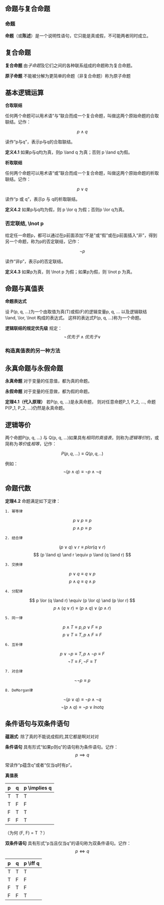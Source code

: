 ## 命题与复合命题

### 命题

**命题**（或**陈述**）是一个说明性语句，它只能是真或假，不可能两者同时成立。

## 复合命题

**复合命题** 由*子命题*及它们之间的各种联系组成的命题称为复合命题。

**原子命题** 不能被分解为更简单的命题（非复合命题）称为原子命题

## 基本逻辑运算

**合取联结**

任何两个命题可以用术语“与”联合而成一个复合命题，叫做这两个原始命题的合取联结。记作：

$$
p \land q
$$

读作“p与q”，表示p与q的合取联结。

**定义4.1** 如果p与q均为真，则p \land q 为真；否则 p \land q为假。

**析取联结**

任何两个命题可以用术语“或”联合而成一个复合命题，叫做这两个原始命题的析取联结。记作：

$$
p \lor q
$$

读作“p 或 q”，表示p 与 q的析取联结。

**定义4.2** 如果p与q均为假，则 p \lor q 为假；否则p \lor q为真。

### 否定联结, \lnot p

给定任一命题p，都可以通过在p前面添加“不是”或“假”或在p前面插入“非”，得到另一个命题，称为p的否定联结，记作：

$$
\lnot p
$$

读作“非p”，表示p的否定联结。

**定义4.3** 如果p为真，则 \lnot p 为假；如果p为假，则 \lnot p 为真。

## 命题与真值表

**命题表达式**

设 P(p, q, ...)为一个由取值为真(T)或假(F)的逻辑变量p, q, ... 以及逻辑联结 \land, \lor, \lnot 构成的表达式。
这样的表达式P(p, q, ...)称为一个命题。

**逻辑联结的规定优先级** 规定：
$$
\lnot 优先于 \land 优先于 \lor
$$

### 构造真值表的另一种方法

## 永真命题与永假命题

**永真命题** 对于变量的任意值，都为真的命题。

**永假命题** 对于变量的任意做，都为假的命题。

**定理4.1（代入原理）** 若P(p, q, ...)是永真命题，
则对任意命题P_1, P_2, ..., 命题P(P_1, P_2, ...)仍然是永真命题。

## 逻辑等价

两个命题P(p, q, ...) 与 Q(p, q, ...)如果具有*相同的真值表*，则称为*逻辑等价*的，或简称为*等价*或*相等*，记作：

$$
P(p, q, ...) \equiv Q(p, q, ..)
$$

例如：
$$
\lnot (p \land q) \equiv \lnot p \land \lnot q
$$

## 命题代数

**定理4.2** 命题满足如下定律：

    1. 幂等律
$$
  p \lor p \equiv p
$$
$$
  p \land p \equiv p
$$

    2. 结合律
$$
  (p \lor q) \lor r \equiv p lor (q \lor r)
$$
$$
  (p \land q) \and r \equiv p \land (q \land r)
$$

    3. 交换律
$$
  p \lor q \equiv q \lor p
$$
$$
  p \land q \equiv q \land p
$$

    4. 分配律
$$
  p \lor (q \land r) \equiv (p \lor q) \and (p \lor r)
$$
$$
  p \land (q \lor r) \equiv (p \land q) \lor (p \land r)
$$

    5. 同一律
$$
  p \land T \equiv p, p \lor F \equiv p
$$
$$
  p \lor T \equiv T, p \land F \equiv F
$$

    6. 互补律
$$
  p \lor \lnot p \equiv T, p \land \lnot p \equiv F
$$
$$
  \lnot T \equiv F, \lnot F \equiv T
$$

    7. 对合律
$$
  \lnot \lnot p \equiv p
$$

    8. DeMorgan律
$$
  \lnot(p \lor q) \equiv \lnot p \land \lnot q
$$
$$
  \lnot(p \land q) \equiv \lnot p \lor lnot q
$$

## 条件语句与双条件语句

**蕴涵式**: 除了真的不能说成假的,其它都是啊对对对

**条件语句** 具有形式“如果p则q”的语句称为条件语句。记作：
$$
p \implies q
$$

常读作“p蕴含q”或者“仅当q时有p”。

**真值表**

| p    | q    | p \implies q |
| ---- | ---- | ------------ |
| T    | T    | T            |
| T    | F    | F            |
| F    | T    | T            |
| F    | F    | T            |

（为何 (F, F) = T ？）

**双条件语句** 具有形式“p当且仅当q”的语句称为双条件语句。记作：
$$
p \iff q
$$

| p    | q    | p \iff q |
| ---- | ---- | -------- |
| T    | T    | T        |
| T    | F    | F        |
| F    | T    | F        |
| F    | F    | T        |
